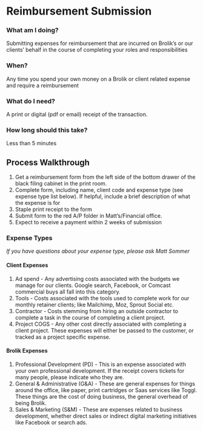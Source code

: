 <!-- TITLE: Reimbursement Submission -->
<!-- SUBTITLE: A quick summary of Reimbursement Submission -->

# Reimbursement Submission
### What am I doing?
Submitting expenses for reimbursement that are incurred on Brolik’s or our clients’ behalf in the course of completing your roles and responsibilities

### When?
Any time you spend your own money on a Brolik or client related expense and require a reimbursement

### What do I need?
A print or digital (pdf or email) receipt of the transaction.

### How long should this take?
Less than 5 minutes

## Process Walkthrough

1. Get a reimbursement form from the left side of the bottom drawer of the black filing cabinet in the print room.
1. Complete form, including name, client code and expense type (see expense type list below). If helpful, include a brief description of what the expense is for
1. Staple print receipt to the form
1. Submit form to the red A/P folder in Matt’s/Financial office.
1. Expect to receive a payment within 2 weeks of submission

### Expense Types
*If you have questions about your expense type, please ask Matt Sommer*

#### Client Expenses
1. Ad spend - Any advertising costs associated with the budgets we manage for our clients. Google search, Facebook, or Comcast commercial buys all fall into this category.
1. Tools - Costs associated with the tools used to complete work for our monthly retainer clients; like Mailchimp, Moz, Sprout Social etc.
1. Contractor - Costs stemming from hiring an outside contractor to complete a task in the course of completing a client project.
1. Project COGS - Any other cost directly associated with completing a client project. These expenses will either be passed to the customer, or tracked as a project specific expense.

#### Brolik Expenses
1. Professional Development (PD) - This is an expense associated with your own professional development. If the receipt covers tickets for many people, please indicate who they are.
1. General & Administrative (G&A) - These are general expenses for things around the office, like paper, print cartridges or Saas services like Toggl. These things are the cost of doing business, the general overhead of being Brolik.
1. Sales & Marketing (S&M) - These are expenses related to business development, whether direct sales or indirect digital marketing initiatives like Facebook or search ads.
